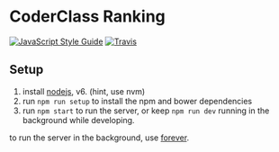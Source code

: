 # CoderClass Ranking
[![JavaScript Style Guide](https://img.shields.io/badge/code%20style-standard-brightgreen.svg)](http://standardjs.com/) [![Travis](https://img.shields.io/travis/nloomans/coderclass-ranking.svg?maxAge=2592000)](https://travis-ci.org/nloomans/coderclass-ranking)

## Setup

1. install [nodejs](https://nodejs.org/en/download/package-manager/), v6.
    (hint, use nvm)
2. run `npm run setup` to install the npm and bower dependencies
3. run `npm start` to run the server, or keep `npm run dev` running in the
    background while developing.

to run the server in the background, use [forever](http://stackoverflow.com/a/12949606/3624196).

